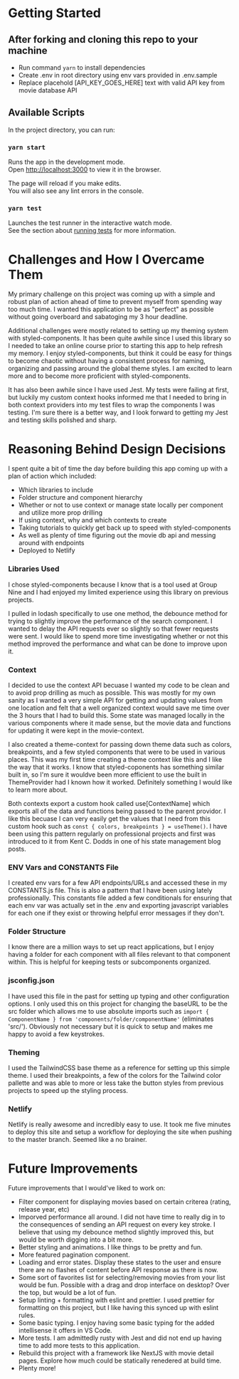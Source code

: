 # Getting Started

## After forking and cloning this repo to your machine

- Run command `yarn` to install dependencies
- Create .env in root directory using env vars provided in .env.sample
- Replace placehold [API_KEY_GOES_HERE] text with valid API key from movie
  database API

## Available Scripts

In the project directory, you can run:

### `yarn start`

Runs the app in the development mode.\
Open [http://localhost:3000](http://localhost:3000) to view it in the browser.

The page will reload if you make edits.\
You will also see any lint errors in the console.

### `yarn test`

Launches the test runner in the interactive watch mode.\
See the section about [running tests](https://facebook.github.io/create-react-app/docs/running-tests)
for more information.

# Challenges and How I Overcame Them

My primary challenge on this project was coming up with a simple and robust plan
of action ahead of time to prevent myself from spending way too much time. I
wanted this application to be as "perfect" as possible without going overboard
and sabatoging my 3 hour deadline.

Additional challenges were mostly related to setting up my theming system with
styled-components. It has been quite awhile since I used this library so I
needed to take an online course prior to starting this app to help refresh my
memory. I enjoy styled-components, but think it could be easy for things to
become chaotic without having a consistent process for naming, organizing and
passing around the global theme styles. I am excited to learn more and to become
more proficient with styled-components.

It has also been awhile since I have used Jest. My tests were failing at first,
but luckily my custom context hooks informed me that I needed to bring in both
context providers into my test files to wrap the components I was testing. I'm
sure there is a better way, and I look forward to getting my Jest and
testing skills polished and sharp.

# Reasoning Behind Design Decisions

I spent quite a bit of time the day before building this app coming up with a
plan of action which included:

- Which libraries to include
- Folder structure and component hierarchy
- Whether or not to use context or manage state locally per component and
  utilize more prop drilling
- If using context, why and which contexts to create
- Taking tutorials to quickly get back up to speed with styled-components
- As well as plenty of time figuring out the movie db api and messing around
  with endpoints
- Deployed to Netlify

### Libraries Used

I chose styled-components because I know that is a tool used at Group Nine and I
had enjoyed my limited experience using this library on previous projects.

I pulled in lodash specifically to use one method, the debounce method for
trying to slightly improve the performance of the search component. I wanted to
delay the API requests ever so slightly so that fewer requests were sent. I
would like to spend more time investigating whether or not this method improved
the performance and what can be done to improve upon it.

### Context

I decided to use the context API becuase I wanted my code to be clean and to
avoid prop drilling as much as possible. This was mostly for my own sanity as I
wanted a very simple API for getting and updating values from one location and
felt that a well organized context would save me time over the 3 hours that I
had to build this. Some state was managed locally in the various components
where it made sense, but the movie data and functions for updating it were kept
in the movie-context.

I also created a theme-context for passing down theme data such as colors,
breakpoints, and a few styled components that were to be used in various places.
This was my first time creating a theme context like this and I like the way
that it works. I know that styled-coponents has something similar built in, so
I'm sure it wouldve been more efficient to use the built in ThemeProvider had I
known how it worked. Definitely something I would like to learn more about.

Both contexts export a custom hook called use[ContextName] which exports all of
the data and functions being passed to the parent providor. I like this becuase
I can very easily get the values that I need from this custom hook such as
`const { colors, breakpoints } = useTheme()`. I have been using this pattern
regularly on professional projects and first was introduced to it from Kent C.
Dodds in one of his state management blog posts.

### ENV Vars and CONSTANTS File

I created env vars for a few API endpoints/URLs and accessed these in my
CONSTANTS.js file. This is also a pattern that I have been using lately
professionally. This constants file added a few conditionals for ensuring that
each env var was actually set in the .env and exporting javascript variables for
each one if they exist or throwing helpful error messages if they don't.

### Folder Structure

I know there are a million ways to set up react applications, but I enjoy having
a folder for each component with all files relevant to that component within.
This is helpful for keeping tests or subcomponents organized.

### jsconfig.json

I have used this file in the past for setting up typing and other configuration
options. I only used this on this project for changing the baseURL to be the src
folder which allows me to use absolute imports such as
`import { ComponentName } from 'components/folder/componentName'` (eliminates
'src/'). Obviously not necessary but it is quick to setup and makes me happy to
avoid a few keystrokes.

### Theming

I used the TailwindCSS base theme as a reference for setting up this simple
theme. I used their breakpoints, a few of the colors for the Tailwind color
pallette and was able to more or less take the button styles from previous
projects to speed up the styling process.

### Netlify

Netlify is really awesome and incredibly easy to use. It took me five minutes to
deploy this site and setup a workflow for deploying the site when pushing to the
master branch. Seemed like a no brainer.

# Future Improvements

Future improvements that I would've liked to work on:

- Filter component for displaying movies based on certain criterea (rating,
  release year, etc)
- Imporved performance all around. I did not have time to really dig in to the
  consequences of sending an API request on every key stroke. I believe that
  using my debounce method slightly improved this, but would be worth digging
  into a bit more.
- Better styling and animations. I like things to be pretty and fun.
- More featured pagination component.
- Loading and error states. Display these states to the user and ensure there
  are no flashes of content before API response as there is now.
- Some sort of favorites list for selecting/removing movies from your list would
  be fun. Possible with a drag and drop interface on desktop? Over the top, but
  would be a lot of fun.
- Setup linting + formatting with eslint and prettier. I used prettier for
  formatting on this project, but I like having this synced up with eslint
  rules.
- Some basic typing. I enjoy having some basic typing for the added intellisense
  it offers in VS Code.
- More tests. I am admittedly rusty with Jest and did not end up having time to
  add more tests to this application.
- Rebuild this project with a framework like NextJS with movie detail pages.
  Explore how much could be statically renedered at build time.
- Plenty more!
